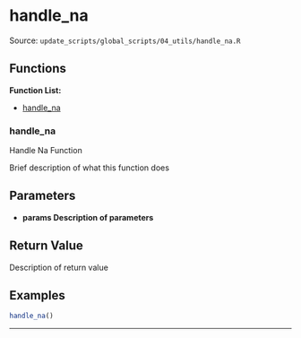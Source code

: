 # handle_na

Source: `update_scripts/global_scripts/04_utils/handle_na.R`

## Functions

**Function List:**
- [handle_na](#handle-na)

### handle_na

Handle Na Function

Brief description of what this function does


## Parameters

- **params Description of parameters**

## Return Value

Description of return value


## Examples

```r
handle_na()
```

---

